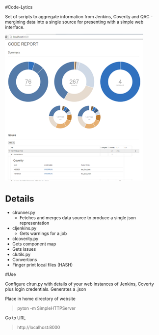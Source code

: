 #Code-Lytics

Set of scripts to aggregate information from Jenkins, Coverity and QAC - mergining data into a single source for presenting with a simple web
interface.

![](https://github.com/olivervinn/code-lytics/raw/master/img/example.png)

# Details

- clrunner.py
  - Fetches and merges data source to produce a single json representation
- cljenkins.py
  - Gets warnings for a job
- clcoverity.py
- Gets component map
- Gets issues
- clutils.py
- Convertions
- Finger print local files (HASH)

#Use

Configure clrun.py with details of your web instances of Jenkins, Coverty plus login credentials.
Generates a <file>.json

Place in home directory of website

> pyton -m SimpleHTTPServer

Go to URL

> http://localhost:8000
